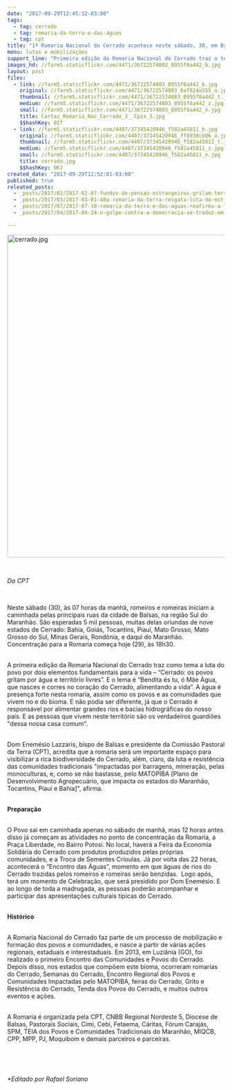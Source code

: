 ```yaml
---
date: "2017-09-29T12:45:32-03:00"
tags:
  - tag: cerrado
  - tag: romaria-da-terra-e-das-águas
  - tag: cpt
title: "1ª Romaria Nacional do Cerrado acontece neste sábado, 30, em Balsas (MA)"
menu: lutas e mobilizações
support_line: "Primeira edição da Romaria Nacional do Cerrado traz o tema “Cerrado: os povos gritam por água e território livres”."
images_hd: //farm5.staticflickr.com/4471/36722574803_8955f8a442_b.jpg
layout: post
files:
  - link: //farm5.staticflickr.com/4471/36722574803_8955f8a442_b.jpg
    original: //farm5.staticflickr.com/4471/36722574803_6af824a555_o.jpg
    thumbnail: //farm5.staticflickr.com/4471/36722574803_8955f8a442_t.jpg
    medium: //farm5.staticflickr.com/4471/36722574803_8955f8a442_z.jpg
    small: //farm5.staticflickr.com/4471/36722574803_8955f8a442_n.jpg
    title: Cartaz_Romaria_Nac_Cerrado_3__Cpia_3.jpg
    $$hashKey: 0IT
  - link: //farm5.staticflickr.com/4407/37345420946_f582a45011_b.jpg
    original: //farm5.staticflickr.com/4407/37345420946_ff8930cb06_o.jpg
    thumbnail: //farm5.staticflickr.com/4407/37345420946_f582a45011_t.jpg
    medium: //farm5.staticflickr.com/4407/37345420946_f582a45011_z.jpg
    small: //farm5.staticflickr.com/4407/37345420946_f582a45011_n.jpg
    title: cerrado.jpg
    $$hashKey: 0KJ
created_date: "2017-09-29T12:52:01-03:00"
published: true
releated_posts:
  - _posts/2017/02/2017-02-07-fundos-de-pensao-estrangeiros-grilam-terras-na-regiao-do-cerrado.md
  - _posts/2017/03/2017-03-01-40a-romaria-da-terra-resgata-luta-do-mst-para-a-conquista-da-fazenda-annoni.md
  - _posts/2017/07/2017-07-10-romaria-da-terra-e-das-aguas-reafirma-a-luta-pelo-territorio-e-contra-os-retrocessos.md
  - _posts/2017/04/2017-04-24-o-golpe-contra-a-democracia-se-traduz-em-conflitos-no-campo-declara-cpt.md

---
```

<p><img alt="cerrado.jpg" height="748" src="//farm5.staticflickr.com/4407/37345420946_f582a45011_b.jpg" width="700" /></p>

<p>&nbsp;</p>

<p><em>Da CPT</em></p>

<p>&nbsp;</p>

<p>Neste s&aacute;bado (30), &agrave;s 07 horas da manh&atilde;, romeiros e romeiras iniciam a caminhada pelas principais ruas da cidade de Balsas, na regi&atilde;o Sul do Maranh&atilde;o. S&atilde;o esperadas 5 mil pessoas, muitas delas oriundas de nove estados de Cerrado: Bahia, Goi&aacute;s, Tocantins, Piau&iacute;, Mato Grosso, Mato Grosso do Sul, Minas Gerais, Rond&ocirc;nia, e daqui do Maranh&atilde;o. Concentra&ccedil;&atilde;o para a Romaria come&ccedil;a hoje (29), &agrave;s 18h30.</p>

<p><br />
A primeira edi&ccedil;&atilde;o da Romaria Nacional do Cerrado traz como tema a luta do povo por dois elementos fundamentais para a vida &ndash; &ldquo;Cerrado: os povos gritam por &aacute;gua e territ&oacute;rio livres&rdquo;. E o lema &eacute; &ldquo;Bendita &eacute;s tu, &oacute; M&atilde;e &Aacute;gua, que nasces e corres no cora&ccedil;&atilde;o do Cerrado, alimentando a vida&rdquo;. A &aacute;gua &eacute; presen&ccedil;a forte nesta romaria, assim como os povos e as comunidades que vivem no e do bioma. E n&atilde;o podia ser diferente, j&aacute; que o Cerrado &eacute; respons&aacute;vel por alimentar grandes rios e bacias hidrogr&aacute;ficas do nosso pa&iacute;s. E as pessoas que vivem neste territ&oacute;rio s&atilde;o os verdadeiros guardi&otilde;es &quot;dessa nossa casa comum&quot;.</p>

<p><br />
Dom Enem&eacute;sio Lazzaris, bispo de Balsas e presidente da Comiss&atilde;o Pastoral da Terra (CPT), acredita que a romaria ser&aacute; um importante espa&ccedil;o para visibilizar a rica biodiversidade do Cerrado, al&eacute;m, claro, da luta e resist&ecirc;ncia das comunidades tradicionais &quot;impactadas por barragens, minera&ccedil;&atilde;o, pelas monoculturas, e, como se n&atilde;o bastasse, pelo MATOPIBA [Plano de Desenvolvimento Agropecu&aacute;rio, que impacta os estados do Maranh&atilde;o, Tocantins, Piau&iacute; e Bahia]&quot;, afirma.</p>

<p><br />
<strong>Prepara&ccedil;&atilde;o </strong></p>

<p><br />
O Povo sai em caminhada apenas no s&aacute;bado de manh&atilde;, mas 12 horas antes disso j&aacute; come&ccedil;am as atividades no ponto de concentra&ccedil;&atilde;o da Romaria, a Pra&ccedil;a Liberdade, no Bairro Potosi. No local, haver&aacute; a Feira da Economia Solid&aacute;ria do Cerrado com produtos produzidos pelas pr&oacute;prias comunidades, e a Troca de Sementes Crioulas. J&aacute; por volta das 22 horas, acontecer&aacute; o &ldquo;Encontro das &Aacute;guas&rdquo;, momento em que &aacute;guas de rios do Cerrado trazidas pelos romeiros e romeiras ser&atilde;o benzidas.&nbsp; Logo ap&oacute;s, ter&aacute; um momento de Celebra&ccedil;&atilde;o, que ser&aacute; presidido por Dom Enem&eacute;sio. E ao longo de toda a madrugada, as pessoas poder&atilde;o acompanhar e participar das apresenta&ccedil;&otilde;es culturais t&iacute;picas do Cerrado.&nbsp;&nbsp;</p>

<p><br />
<strong>Hist&oacute;rico </strong></p>

<p><br />
A Romaria Nacional do Cerrado faz parte de um processo de mobiliza&ccedil;&atilde;o e forma&ccedil;&atilde;o dos povos e comunidades, e nasce a partir de v&aacute;rias a&ccedil;&otilde;es regionais, estaduais e interestaduais. Em 2013, em Luzi&acirc;nia (GO), foi realizado o primeiro Encontro das Comunidades e Povos do Cerrado. Depois disso, nos estados que comp&otilde;em este bioma, ocorreram romarias do Cerrado, Semanas do Cerrado, Encontro Regional dos Povos e Comunidades Impactadas pelo MATOPIBA, feiras do Cerrado, Grito e Resist&ecirc;ncia do Cerrado, Tenda dos Povos do Cerrado, e muitos outros eventos e a&ccedil;&otilde;es.</p>

<p><br />
A Romaria &eacute; organizada pela CPT, CNBB Regional Nordeste 5, Diocese de Balsas, Pastorais Sociais, Cimi, Cebi, Fetaema, C&aacute;ritas, F&oacute;rum Caraj&aacute;s, SPM, TEIA dos Povos e Comunidades Tradicionais do Maranh&atilde;o, MIQCB, CPP, MPP, PJ, Moquibom e demais parceiros e parceiras.</p>

<p>&nbsp;</p>

<p>&nbsp;</p>

<p><em>*Editado por Rafael Soriano</em></p>
